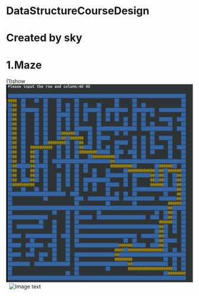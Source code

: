# DataStructureCourseDesign
# Created by sky
# 1.Maze 
(1)show 
  ![Image text]( https://github.com/g1050/DataStructureCourseDesign/blob/master/Maze/maze1.png)
    ![Image text]( 这里是你的图片链接)
